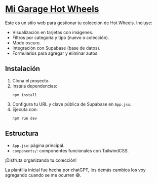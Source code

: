 # [Mi Garage Hot Wheels](https://mi-garage-hotwheels.vercel.app/)

Este es un sitio web para gestionar tu colección de Hot Wheels. Incluye:

- Visualización en tarjetas con imágenes.
- Filtros por categoría y tipo (nuevo o colección).
- Modo oscuro.
- Integración con Supabase (base de datos).
- Formularios para agregar y eliminar autos.

## Instalación

1. Clona el proyecto.
2. Instala dependencias:
   ```
   npm install
   ```
3. Configura tu URL y clave pública de Supabase en `App.jsx`.
4. Ejecuta con:
   ```
   npm run dev
   ```

## Estructura

- `App.jsx`: página principal.
- `components/`: componentes funcionales con TailwindCSS.

¡Disfruta organizando tu colección!

La plantilla inicial fue hecha por chatGPT, los demás cambios los voy agregando cuando se me ocurren :sweat_smile:.
